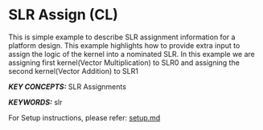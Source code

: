 SLR Assign (CL)
======================

This is simple example to describe SLR assignment information for a platform design. This example highlights how to provide extra input to assign the logic of the kernel into a nominated SLR. In this example we are assigning first kernel(Vector Multiplication) to SLR0 and assigning the second kernel(Vector Addition) to SLR1

***KEY CONCEPTS:*** SLR Assignments

***KEYWORDS:*** slr


For Setup instructions, please refer: [setup.md][]

[setup.md]: setup.md

